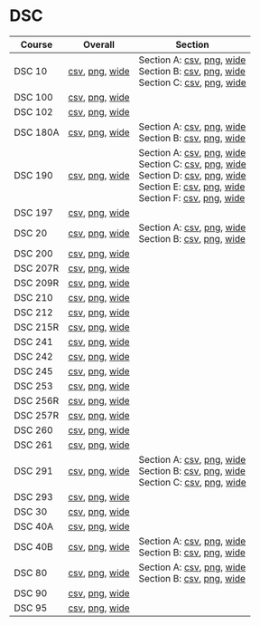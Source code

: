 # DSC

| Course | Overall | Section |
| ------ | ------- | ------- |
| DSC 10 | [csv](https://github.com/UCSD-Historical-Enrollment-Data/2024Fall/blob/main/overall/DSC%2010.csv), [png](https://raw.githubusercontent.com/UCSD-Historical-Enrollment-Data/2024Fall/main/plot_overall/DSC%2010.png), [wide](https://raw.githubusercontent.com/UCSD-Historical-Enrollment-Data/2024Fall/main/plot_overall_wide/DSC%2010.png) | Section A: [csv](https://github.com/UCSD-Historical-Enrollment-Data/2024Fall/blob/main/section/DSC%2010_A.csv), [png](https://raw.githubusercontent.com/UCSD-Historical-Enrollment-Data/2024Fall/main/plot_section/DSC%2010_A.png), [wide](https://raw.githubusercontent.com/UCSD-Historical-Enrollment-Data/2024Fall/main/plot_section_wide/DSC%2010_A.png)<br>Section B: [csv](https://github.com/UCSD-Historical-Enrollment-Data/2024Fall/blob/main/section/DSC%2010_B.csv), [png](https://raw.githubusercontent.com/UCSD-Historical-Enrollment-Data/2024Fall/main/plot_section/DSC%2010_B.png), [wide](https://raw.githubusercontent.com/UCSD-Historical-Enrollment-Data/2024Fall/main/plot_section_wide/DSC%2010_B.png)<br>Section C: [csv](https://github.com/UCSD-Historical-Enrollment-Data/2024Fall/blob/main/section/DSC%2010_C.csv), [png](https://raw.githubusercontent.com/UCSD-Historical-Enrollment-Data/2024Fall/main/plot_section/DSC%2010_C.png), [wide](https://raw.githubusercontent.com/UCSD-Historical-Enrollment-Data/2024Fall/main/plot_section_wide/DSC%2010_C.png) |
| DSC 100 | [csv](https://github.com/UCSD-Historical-Enrollment-Data/2024Fall/blob/main/overall/DSC%20100.csv), [png](https://raw.githubusercontent.com/UCSD-Historical-Enrollment-Data/2024Fall/main/plot_overall/DSC%20100.png), [wide](https://raw.githubusercontent.com/UCSD-Historical-Enrollment-Data/2024Fall/main/plot_overall_wide/DSC%20100.png) |  |
| DSC 102 | [csv](https://github.com/UCSD-Historical-Enrollment-Data/2024Fall/blob/main/overall/DSC%20102.csv), [png](https://raw.githubusercontent.com/UCSD-Historical-Enrollment-Data/2024Fall/main/plot_overall/DSC%20102.png), [wide](https://raw.githubusercontent.com/UCSD-Historical-Enrollment-Data/2024Fall/main/plot_overall_wide/DSC%20102.png) |  |
| DSC 180A | [csv](https://github.com/UCSD-Historical-Enrollment-Data/2024Fall/blob/main/overall/DSC%20180A.csv), [png](https://raw.githubusercontent.com/UCSD-Historical-Enrollment-Data/2024Fall/main/plot_overall/DSC%20180A.png), [wide](https://raw.githubusercontent.com/UCSD-Historical-Enrollment-Data/2024Fall/main/plot_overall_wide/DSC%20180A.png) | Section A: [csv](https://github.com/UCSD-Historical-Enrollment-Data/2024Fall/blob/main/section/DSC%20180A_A.csv), [png](https://raw.githubusercontent.com/UCSD-Historical-Enrollment-Data/2024Fall/main/plot_section/DSC%20180A_A.png), [wide](https://raw.githubusercontent.com/UCSD-Historical-Enrollment-Data/2024Fall/main/plot_section_wide/DSC%20180A_A.png)<br>Section B: [csv](https://github.com/UCSD-Historical-Enrollment-Data/2024Fall/blob/main/section/DSC%20180A_B.csv), [png](https://raw.githubusercontent.com/UCSD-Historical-Enrollment-Data/2024Fall/main/plot_section/DSC%20180A_B.png), [wide](https://raw.githubusercontent.com/UCSD-Historical-Enrollment-Data/2024Fall/main/plot_section_wide/DSC%20180A_B.png) |
| DSC 190 | [csv](https://github.com/UCSD-Historical-Enrollment-Data/2024Fall/blob/main/overall/DSC%20190.csv), [png](https://raw.githubusercontent.com/UCSD-Historical-Enrollment-Data/2024Fall/main/plot_overall/DSC%20190.png), [wide](https://raw.githubusercontent.com/UCSD-Historical-Enrollment-Data/2024Fall/main/plot_overall_wide/DSC%20190.png) | Section A: [csv](https://github.com/UCSD-Historical-Enrollment-Data/2024Fall/blob/main/section/DSC%20190_A.csv), [png](https://raw.githubusercontent.com/UCSD-Historical-Enrollment-Data/2024Fall/main/plot_section/DSC%20190_A.png), [wide](https://raw.githubusercontent.com/UCSD-Historical-Enrollment-Data/2024Fall/main/plot_section_wide/DSC%20190_A.png)<br>Section C: [csv](https://github.com/UCSD-Historical-Enrollment-Data/2024Fall/blob/main/section/DSC%20190_C.csv), [png](https://raw.githubusercontent.com/UCSD-Historical-Enrollment-Data/2024Fall/main/plot_section/DSC%20190_C.png), [wide](https://raw.githubusercontent.com/UCSD-Historical-Enrollment-Data/2024Fall/main/plot_section_wide/DSC%20190_C.png)<br>Section D: [csv](https://github.com/UCSD-Historical-Enrollment-Data/2024Fall/blob/main/section/DSC%20190_D.csv), [png](https://raw.githubusercontent.com/UCSD-Historical-Enrollment-Data/2024Fall/main/plot_section/DSC%20190_D.png), [wide](https://raw.githubusercontent.com/UCSD-Historical-Enrollment-Data/2024Fall/main/plot_section_wide/DSC%20190_D.png)<br>Section E: [csv](https://github.com/UCSD-Historical-Enrollment-Data/2024Fall/blob/main/section/DSC%20190_E.csv), [png](https://raw.githubusercontent.com/UCSD-Historical-Enrollment-Data/2024Fall/main/plot_section/DSC%20190_E.png), [wide](https://raw.githubusercontent.com/UCSD-Historical-Enrollment-Data/2024Fall/main/plot_section_wide/DSC%20190_E.png)<br>Section F: [csv](https://github.com/UCSD-Historical-Enrollment-Data/2024Fall/blob/main/section/DSC%20190_F.csv), [png](https://raw.githubusercontent.com/UCSD-Historical-Enrollment-Data/2024Fall/main/plot_section/DSC%20190_F.png), [wide](https://raw.githubusercontent.com/UCSD-Historical-Enrollment-Data/2024Fall/main/plot_section_wide/DSC%20190_F.png) |
| DSC 197 | [csv](https://github.com/UCSD-Historical-Enrollment-Data/2024Fall/blob/main/overall/DSC%20197.csv), [png](https://raw.githubusercontent.com/UCSD-Historical-Enrollment-Data/2024Fall/main/plot_overall/DSC%20197.png), [wide](https://raw.githubusercontent.com/UCSD-Historical-Enrollment-Data/2024Fall/main/plot_overall_wide/DSC%20197.png) |  |
| DSC 20 | [csv](https://github.com/UCSD-Historical-Enrollment-Data/2024Fall/blob/main/overall/DSC%2020.csv), [png](https://raw.githubusercontent.com/UCSD-Historical-Enrollment-Data/2024Fall/main/plot_overall/DSC%2020.png), [wide](https://raw.githubusercontent.com/UCSD-Historical-Enrollment-Data/2024Fall/main/plot_overall_wide/DSC%2020.png) | Section A: [csv](https://github.com/UCSD-Historical-Enrollment-Data/2024Fall/blob/main/section/DSC%2020_A.csv), [png](https://raw.githubusercontent.com/UCSD-Historical-Enrollment-Data/2024Fall/main/plot_section/DSC%2020_A.png), [wide](https://raw.githubusercontent.com/UCSD-Historical-Enrollment-Data/2024Fall/main/plot_section_wide/DSC%2020_A.png)<br>Section B: [csv](https://github.com/UCSD-Historical-Enrollment-Data/2024Fall/blob/main/section/DSC%2020_B.csv), [png](https://raw.githubusercontent.com/UCSD-Historical-Enrollment-Data/2024Fall/main/plot_section/DSC%2020_B.png), [wide](https://raw.githubusercontent.com/UCSD-Historical-Enrollment-Data/2024Fall/main/plot_section_wide/DSC%2020_B.png) |
| DSC 200 | [csv](https://github.com/UCSD-Historical-Enrollment-Data/2024Fall/blob/main/overall/DSC%20200.csv), [png](https://raw.githubusercontent.com/UCSD-Historical-Enrollment-Data/2024Fall/main/plot_overall/DSC%20200.png), [wide](https://raw.githubusercontent.com/UCSD-Historical-Enrollment-Data/2024Fall/main/plot_overall_wide/DSC%20200.png) |  |
| DSC 207R | [csv](https://github.com/UCSD-Historical-Enrollment-Data/2024Fall/blob/main/overall/DSC%20207R.csv), [png](https://raw.githubusercontent.com/UCSD-Historical-Enrollment-Data/2024Fall/main/plot_overall/DSC%20207R.png), [wide](https://raw.githubusercontent.com/UCSD-Historical-Enrollment-Data/2024Fall/main/plot_overall_wide/DSC%20207R.png) |  |
| DSC 209R | [csv](https://github.com/UCSD-Historical-Enrollment-Data/2024Fall/blob/main/overall/DSC%20209R.csv), [png](https://raw.githubusercontent.com/UCSD-Historical-Enrollment-Data/2024Fall/main/plot_overall/DSC%20209R.png), [wide](https://raw.githubusercontent.com/UCSD-Historical-Enrollment-Data/2024Fall/main/plot_overall_wide/DSC%20209R.png) |  |
| DSC 210 | [csv](https://github.com/UCSD-Historical-Enrollment-Data/2024Fall/blob/main/overall/DSC%20210.csv), [png](https://raw.githubusercontent.com/UCSD-Historical-Enrollment-Data/2024Fall/main/plot_overall/DSC%20210.png), [wide](https://raw.githubusercontent.com/UCSD-Historical-Enrollment-Data/2024Fall/main/plot_overall_wide/DSC%20210.png) |  |
| DSC 212 | [csv](https://github.com/UCSD-Historical-Enrollment-Data/2024Fall/blob/main/overall/DSC%20212.csv), [png](https://raw.githubusercontent.com/UCSD-Historical-Enrollment-Data/2024Fall/main/plot_overall/DSC%20212.png), [wide](https://raw.githubusercontent.com/UCSD-Historical-Enrollment-Data/2024Fall/main/plot_overall_wide/DSC%20212.png) |  |
| DSC 215R | [csv](https://github.com/UCSD-Historical-Enrollment-Data/2024Fall/blob/main/overall/DSC%20215R.csv), [png](https://raw.githubusercontent.com/UCSD-Historical-Enrollment-Data/2024Fall/main/plot_overall/DSC%20215R.png), [wide](https://raw.githubusercontent.com/UCSD-Historical-Enrollment-Data/2024Fall/main/plot_overall_wide/DSC%20215R.png) |  |
| DSC 241 | [csv](https://github.com/UCSD-Historical-Enrollment-Data/2024Fall/blob/main/overall/DSC%20241.csv), [png](https://raw.githubusercontent.com/UCSD-Historical-Enrollment-Data/2024Fall/main/plot_overall/DSC%20241.png), [wide](https://raw.githubusercontent.com/UCSD-Historical-Enrollment-Data/2024Fall/main/plot_overall_wide/DSC%20241.png) |  |
| DSC 242 | [csv](https://github.com/UCSD-Historical-Enrollment-Data/2024Fall/blob/main/overall/DSC%20242.csv), [png](https://raw.githubusercontent.com/UCSD-Historical-Enrollment-Data/2024Fall/main/plot_overall/DSC%20242.png), [wide](https://raw.githubusercontent.com/UCSD-Historical-Enrollment-Data/2024Fall/main/plot_overall_wide/DSC%20242.png) |  |
| DSC 245 | [csv](https://github.com/UCSD-Historical-Enrollment-Data/2024Fall/blob/main/overall/DSC%20245.csv), [png](https://raw.githubusercontent.com/UCSD-Historical-Enrollment-Data/2024Fall/main/plot_overall/DSC%20245.png), [wide](https://raw.githubusercontent.com/UCSD-Historical-Enrollment-Data/2024Fall/main/plot_overall_wide/DSC%20245.png) |  |
| DSC 253 | [csv](https://github.com/UCSD-Historical-Enrollment-Data/2024Fall/blob/main/overall/DSC%20253.csv), [png](https://raw.githubusercontent.com/UCSD-Historical-Enrollment-Data/2024Fall/main/plot_overall/DSC%20253.png), [wide](https://raw.githubusercontent.com/UCSD-Historical-Enrollment-Data/2024Fall/main/plot_overall_wide/DSC%20253.png) |  |
| DSC 256R | [csv](https://github.com/UCSD-Historical-Enrollment-Data/2024Fall/blob/main/overall/DSC%20256R.csv), [png](https://raw.githubusercontent.com/UCSD-Historical-Enrollment-Data/2024Fall/main/plot_overall/DSC%20256R.png), [wide](https://raw.githubusercontent.com/UCSD-Historical-Enrollment-Data/2024Fall/main/plot_overall_wide/DSC%20256R.png) |  |
| DSC 257R | [csv](https://github.com/UCSD-Historical-Enrollment-Data/2024Fall/blob/main/overall/DSC%20257R.csv), [png](https://raw.githubusercontent.com/UCSD-Historical-Enrollment-Data/2024Fall/main/plot_overall/DSC%20257R.png), [wide](https://raw.githubusercontent.com/UCSD-Historical-Enrollment-Data/2024Fall/main/plot_overall_wide/DSC%20257R.png) |  |
| DSC 260 | [csv](https://github.com/UCSD-Historical-Enrollment-Data/2024Fall/blob/main/overall/DSC%20260.csv), [png](https://raw.githubusercontent.com/UCSD-Historical-Enrollment-Data/2024Fall/main/plot_overall/DSC%20260.png), [wide](https://raw.githubusercontent.com/UCSD-Historical-Enrollment-Data/2024Fall/main/plot_overall_wide/DSC%20260.png) |  |
| DSC 261 | [csv](https://github.com/UCSD-Historical-Enrollment-Data/2024Fall/blob/main/overall/DSC%20261.csv), [png](https://raw.githubusercontent.com/UCSD-Historical-Enrollment-Data/2024Fall/main/plot_overall/DSC%20261.png), [wide](https://raw.githubusercontent.com/UCSD-Historical-Enrollment-Data/2024Fall/main/plot_overall_wide/DSC%20261.png) |  |
| DSC 291 | [csv](https://github.com/UCSD-Historical-Enrollment-Data/2024Fall/blob/main/overall/DSC%20291.csv), [png](https://raw.githubusercontent.com/UCSD-Historical-Enrollment-Data/2024Fall/main/plot_overall/DSC%20291.png), [wide](https://raw.githubusercontent.com/UCSD-Historical-Enrollment-Data/2024Fall/main/plot_overall_wide/DSC%20291.png) | Section A: [csv](https://github.com/UCSD-Historical-Enrollment-Data/2024Fall/blob/main/section/DSC%20291_A.csv), [png](https://raw.githubusercontent.com/UCSD-Historical-Enrollment-Data/2024Fall/main/plot_section/DSC%20291_A.png), [wide](https://raw.githubusercontent.com/UCSD-Historical-Enrollment-Data/2024Fall/main/plot_section_wide/DSC%20291_A.png)<br>Section B: [csv](https://github.com/UCSD-Historical-Enrollment-Data/2024Fall/blob/main/section/DSC%20291_B.csv), [png](https://raw.githubusercontent.com/UCSD-Historical-Enrollment-Data/2024Fall/main/plot_section/DSC%20291_B.png), [wide](https://raw.githubusercontent.com/UCSD-Historical-Enrollment-Data/2024Fall/main/plot_section_wide/DSC%20291_B.png)<br>Section C: [csv](https://github.com/UCSD-Historical-Enrollment-Data/2024Fall/blob/main/section/DSC%20291_C.csv), [png](https://raw.githubusercontent.com/UCSD-Historical-Enrollment-Data/2024Fall/main/plot_section/DSC%20291_C.png), [wide](https://raw.githubusercontent.com/UCSD-Historical-Enrollment-Data/2024Fall/main/plot_section_wide/DSC%20291_C.png) |
| DSC 293 | [csv](https://github.com/UCSD-Historical-Enrollment-Data/2024Fall/blob/main/overall/DSC%20293.csv), [png](https://raw.githubusercontent.com/UCSD-Historical-Enrollment-Data/2024Fall/main/plot_overall/DSC%20293.png), [wide](https://raw.githubusercontent.com/UCSD-Historical-Enrollment-Data/2024Fall/main/plot_overall_wide/DSC%20293.png) |  |
| DSC 30 | [csv](https://github.com/UCSD-Historical-Enrollment-Data/2024Fall/blob/main/overall/DSC%2030.csv), [png](https://raw.githubusercontent.com/UCSD-Historical-Enrollment-Data/2024Fall/main/plot_overall/DSC%2030.png), [wide](https://raw.githubusercontent.com/UCSD-Historical-Enrollment-Data/2024Fall/main/plot_overall_wide/DSC%2030.png) |  |
| DSC 40A | [csv](https://github.com/UCSD-Historical-Enrollment-Data/2024Fall/blob/main/overall/DSC%2040A.csv), [png](https://raw.githubusercontent.com/UCSD-Historical-Enrollment-Data/2024Fall/main/plot_overall/DSC%2040A.png), [wide](https://raw.githubusercontent.com/UCSD-Historical-Enrollment-Data/2024Fall/main/plot_overall_wide/DSC%2040A.png) |  |
| DSC 40B | [csv](https://github.com/UCSD-Historical-Enrollment-Data/2024Fall/blob/main/overall/DSC%2040B.csv), [png](https://raw.githubusercontent.com/UCSD-Historical-Enrollment-Data/2024Fall/main/plot_overall/DSC%2040B.png), [wide](https://raw.githubusercontent.com/UCSD-Historical-Enrollment-Data/2024Fall/main/plot_overall_wide/DSC%2040B.png) | Section A: [csv](https://github.com/UCSD-Historical-Enrollment-Data/2024Fall/blob/main/section/DSC%2040B_A.csv), [png](https://raw.githubusercontent.com/UCSD-Historical-Enrollment-Data/2024Fall/main/plot_section/DSC%2040B_A.png), [wide](https://raw.githubusercontent.com/UCSD-Historical-Enrollment-Data/2024Fall/main/plot_section_wide/DSC%2040B_A.png)<br>Section B: [csv](https://github.com/UCSD-Historical-Enrollment-Data/2024Fall/blob/main/section/DSC%2040B_B.csv), [png](https://raw.githubusercontent.com/UCSD-Historical-Enrollment-Data/2024Fall/main/plot_section/DSC%2040B_B.png), [wide](https://raw.githubusercontent.com/UCSD-Historical-Enrollment-Data/2024Fall/main/plot_section_wide/DSC%2040B_B.png) |
| DSC 80 | [csv](https://github.com/UCSD-Historical-Enrollment-Data/2024Fall/blob/main/overall/DSC%2080.csv), [png](https://raw.githubusercontent.com/UCSD-Historical-Enrollment-Data/2024Fall/main/plot_overall/DSC%2080.png), [wide](https://raw.githubusercontent.com/UCSD-Historical-Enrollment-Data/2024Fall/main/plot_overall_wide/DSC%2080.png) | Section A: [csv](https://github.com/UCSD-Historical-Enrollment-Data/2024Fall/blob/main/section/DSC%2080_A.csv), [png](https://raw.githubusercontent.com/UCSD-Historical-Enrollment-Data/2024Fall/main/plot_section/DSC%2080_A.png), [wide](https://raw.githubusercontent.com/UCSD-Historical-Enrollment-Data/2024Fall/main/plot_section_wide/DSC%2080_A.png)<br>Section B: [csv](https://github.com/UCSD-Historical-Enrollment-Data/2024Fall/blob/main/section/DSC%2080_B.csv), [png](https://raw.githubusercontent.com/UCSD-Historical-Enrollment-Data/2024Fall/main/plot_section/DSC%2080_B.png), [wide](https://raw.githubusercontent.com/UCSD-Historical-Enrollment-Data/2024Fall/main/plot_section_wide/DSC%2080_B.png) |
| DSC 90 | [csv](https://github.com/UCSD-Historical-Enrollment-Data/2024Fall/blob/main/overall/DSC%2090.csv), [png](https://raw.githubusercontent.com/UCSD-Historical-Enrollment-Data/2024Fall/main/plot_overall/DSC%2090.png), [wide](https://raw.githubusercontent.com/UCSD-Historical-Enrollment-Data/2024Fall/main/plot_overall_wide/DSC%2090.png) |  |
| DSC 95 | [csv](https://github.com/UCSD-Historical-Enrollment-Data/2024Fall/blob/main/overall/DSC%2095.csv), [png](https://raw.githubusercontent.com/UCSD-Historical-Enrollment-Data/2024Fall/main/plot_overall/DSC%2095.png), [wide](https://raw.githubusercontent.com/UCSD-Historical-Enrollment-Data/2024Fall/main/plot_overall_wide/DSC%2095.png) |  |

